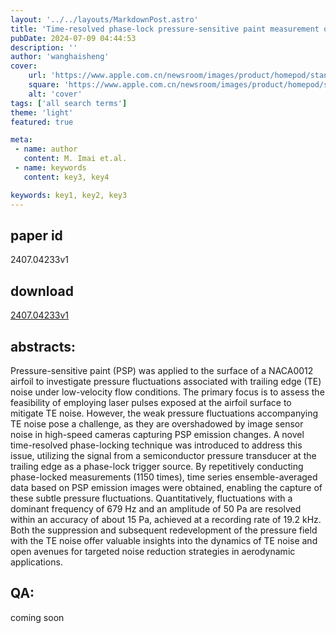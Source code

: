 ```yaml
---
layout: '../../layouts/MarkdownPost.astro'
title: 'Time-resolved phase-lock pressure-sensitive paint measurement of trailing edge noise dynamics'
pubDate: 2024-07-09 04:44:53
description: ''
author: 'wanghaisheng'
cover:
    url: 'https://www.apple.com.cn/newsroom/images/product/homepod/standard/Apple-HomePod-hero-230118_big.jpg.large_2x.jpg'
    square: 'https://www.apple.com.cn/newsroom/images/product/homepod/standard/Apple-HomePod-hero-230118_big.jpg.large_2x.jpg'
    alt: 'cover'
tags: ['all search terms'] 
theme: 'light'
featured: true

meta:
 - name: author
   content: M. Imai et.al.
 - name: keywords
   content: key3, key4

keywords: key1, key2, key3
---
```


## paper id
2407.04233v1
## download
[2407.04233v1](http://arxiv.org/abs/2407.04233v1)
## abstracts:
Pressure-sensitive paint (PSP) was applied to the surface of a NACA0012 airfoil to investigate pressure fluctuations associated with trailing edge (TE) noise under low-velocity flow conditions. The primary focus is to assess the feasibility of employing laser pulses exposed at the airfoil surface to mitigate TE noise. However, the weak pressure fluctuations accompanying TE noise pose a challenge, as they are overshadowed by image sensor noise in high-speed cameras capturing PSP emission changes. A novel time-resolved phase-locking technique was introduced to address this issue, utilizing the signal from a semiconductor pressure transducer at the trailing edge as a phase-lock trigger source. By repetitively conducting phase-locked measurements (1150 times), time series ensemble-averaged data based on PSP emission images were obtained, enabling the capture of these subtle pressure fluctuations. Quantitatively, fluctuations with a dominant frequency of 679 Hz and an amplitude of 50 Pa are resolved within an accuracy of about 15 Pa, achieved at a recording rate of 19.2 kHz. Both the suppression and subsequent redevelopment of the pressure field with the TE noise offer valuable insights into the dynamics of TE noise and open avenues for targeted noise reduction strategies in aerodynamic applications.
## QA:
coming soon
